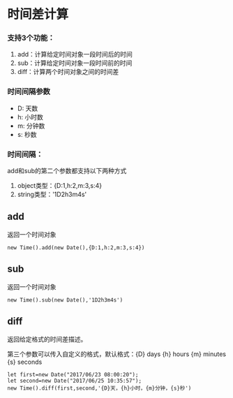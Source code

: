 # 时间差计算

### 支持3个功能：
1. add：计算给定时间对象一段时间后的时间
2. sub：计算给定时间对象一段时间前的时间
3. diff：计算两个时间对象之间的时间差

### 时间间隔参数
* D: 天数
* h: 小时数
* m: 分钟数
* s: 秒数

### 时间间隔：
add和sub的第二个参数都支持以下两种方式
1. object类型：{D:1,h:2,m:3,s:4}
2. string类型：'1D2h3m4s'

## add
返回一个时间对象
```
new Time().add(new Date(),{D:1,h:2,m:3,s:4})
```
## sub
返回一个时间对象
```
new Time().sub(new Date(),'1D2h3m4s')
```
## diff
返回给定格式的时间差描述。

第三个参数可以传入自定义的格式，默认格式：{D} days {h} hours {m} minutes {s} seconds
```
let first=new Date("2017/06/23 08:00:20");
let second=new Date("2017/06/25 10:35:57");
new Time().diff(first,second,'{D}天，{h}小时，{m}分钟，{s}秒')
```